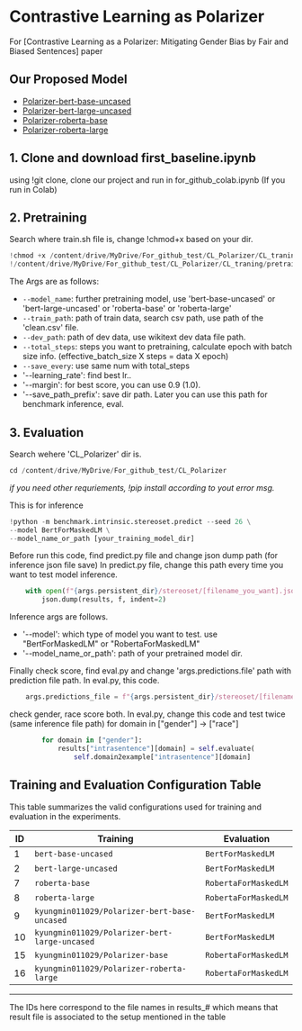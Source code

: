 


# Contrastive Learning as Polarizer
For [Contrastive Learning as a Polarizer: Mitigating Gender Bias by Fair and
Biased Sentences] paper

## Our Proposed Model 

- [Polarizer-bert-base-uncased](https://huggingface.co/kyungmin011029/Polarizer-bert-base-uncased/tree/main)
- [Polarizer-bert-large-uncased](https://huggingface.co/kyungmin011029/Polarizer-bert-large-uncased/tree/main)
- [Polarizer-roberta-base](https://huggingface.co/kyungmin011029/Polarizer-base)
- [Polarizer-roberta-large](https://huggingface.co/kyungmin011029/Polarizer-roberta-large/tree/main)

## 1. Clone and download first_baseline.ipynb
using !git clone, clone our project and run in for_github_colab.ipynb (If you run in Colab) 

## 2. Pretraining 
Search where train.sh file is, change !chmod+x based on your dir. 

```python
!chmod +x /content/drive/MyDrive/For_github_test/CL_Polarizer/CL_traning/pretraining/train.sh
!/content/drive/MyDrive/For_github_test/CL_Polarizer/CL_traning/pretraining/train.sh
```
The Args are as follows:
* `--model_name`: further pretraining model, use 'bert-base-uncased' or 'bert-large-uncased' or 'roberta-base' or 'roberta-large' 
* `--train_path`: path of train data, search csv path, use path of the 'clean.csv' file.
* `--dev_path`: path of dev data, use wikitext dev data file path.
* `--total_steps`: steps you want to pretraining, calculate epoch with batch size info. (effective_batch_size X steps = data X epoch) 
* `--save_every`: use same num with total_steps
* '--learning_rate': find best lr..
* '--margin': for best score, you can use 0.9 (1.0).
* '--save_path_prefix': save dir path. Later you can use this path for benchmark inference, eval.

## 3. Evaluation
Search wehere 'CL_Polarizer' dir is. 
```python
cd /content/drive/MyDrive/For_github_test/CL_Polarizer
```

*if you need other requriements, !pip install according to yout error msg.*

This is for inference 
```python
!python -m benchmark.intrinsic.stereoset.predict --seed 26 \
--model BertForMaskedLM \
--model_name_or_path [your_training_model_dir]
```
Before run this code, find predict.py file and change json dump path (for inference json file save) 
In predict.py file, change this path every time you want to test model inference. 

```python
    with open(f"{args.persistent_dir}/stereoset/[filename_you_want].json", "w") as f:
        json.dump(results, f, indent=2)
```

Inference args are follows. 

* '--model': which type of model you want to test. use "BertForMaskedLM" or "RobertaForMaskedLM"
* '--model_name_or_path': path of your pretrained model dir.

Finally check score, find eval.py and change 'args.predictions.file' path with prediction file path. 
In eval.py, this code. 

```python
    args.predictions_file = f"{args.persistent_dir}/stereoset/[filename_you_want].json"
```

check gender, race score both. In eval.py, change this code and test twice (same inference file path) 
for domain in ["gender"] -> ["race"] 
```python
        for domain in ["gender"]:
            results["intrasentence"][domain] = self.evaluate(
                self.domain2example["intrasentence"][domain]
```

## Training and Evaluation Configuration Table

This table summarizes the valid configurations used for training and evaluation in the experiments.

| **ID** | **Training**                               | **Evaluation**          |
|--------|--------------------------------------------|-------------------------|
| 1      | `bert-base-uncased`                        | `BertForMaskedLM`       |
| 2      | `bert-large-uncased`                       | `BertForMaskedLM`       |
| 7      | `roberta-base`                             | `RobertaForMaskedLM`    |
| 8      | `roberta-large`                            | `RobertaForMaskedLM`    |
| 9      | `kyungmin011029/Polarizer-bert-base-uncased` | `BertForMaskedLM`       |
| 10     | `kyungmin011029/Polarizer-bert-large-uncased` | `BertForMaskedLM`       |
| 15     | `kyungmin011029/Polarizer-base`            | `RobertaForMaskedLM`    |
| 16     | `kyungmin011029/Polarizer-roberta-large`   | `RobertaForMaskedLM`    |

---

The IDs here correspond to the file names in results_# which means that result file is associated to the setup mentioned in the table




